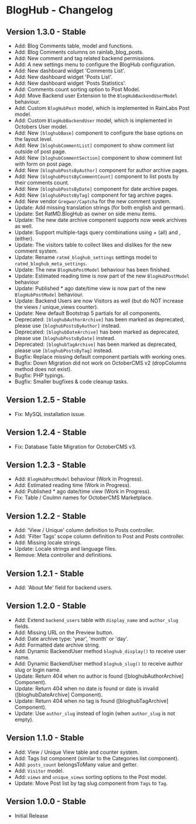 BlogHub - Changelog
===================

Version 1.3.0 - Stable
----------------------
- Add: Blog Comments table, model and functions.
- Add: Blog Comments columns on rainlab_blog_posts.
- Add: New comment and tag related backend permissions.
- Add: A new settings menu to configure the BlogHub configuration.
- Add: New dashboard widget 'Comments List'.
- Add: New dashboard widget 'Posts List'.
- Add: New dashboard widget 'Posts Statistics'.
- Add: Comments count sorting option to Post Model.
- Add: Move Backend user Extension to the `BlogHubBackendUserModel` behaviour.
- Add: Custom `BlogHubPost` model, which is implemented in RainLabs Post model.
- Add: Custom `BlogHubBackendUser` model, which is implemented in Octobers User model.
- Add: New `[bloghubBase]` component to configure the base options on the layout level.
- Add: New `[bloghubCommentList]` component to show comment list outside of post page.
- Add: New `[bloghubCommentSection]` component to show comment list with form on post page.
- Add: New `[bloghubPostsByAuthor]` component for author archive pages.
- Add: New `[bloghubPostsByCommentCount]` component to list posts by their comments count.
- Add: New `[bloghubPostsByDate]` component for date archive pages.
- Add: New `[bloghubPostsByTag]` component for tag archive pages.
- Add: New vendor `Gregwar/Captcha` for the new comment system. 
- Update: Add missing translation strings (for both english and german).
- Update: Set RatMD.BlogHub as owner on side menu items.
- Update: The new date archive component supports now week archives as well.
- Update: Support multiple-tags query combinations using + (all) and , (either).
- Update: The visitors table to collect likes and dislikes for the new comment system.
- Update: Rename `ratmd_bloghub_settings` settings model to `ratmd_bloghub_meta_settings`.
- Update: The new `BlogHubPostModel` behaviour has been finished.
- Update: Estimated reading time is now part of the new `BlogHubPostModel` behaviour
- Update: Published * ago date/time view is now part of the new `BlogHubPostModel` behaviour.
- Update: Backend Users are now Visitors as well (but do NOT increase the views / unique_views counter).
- Update: New default Bootstrap 5 partials for all components.
- Deprecated: `[bloghubAuthorArchive]` has been marked as deprecated, please use `[bloghubPostsByAuthor]` instead.
- Deprecated: `[bloghubDateArchive]` has been marked as deprecated, please use `[bloghubPostsByDate]` instead.
- Deprecated: `[bloghubTagArchive]` has been marked as deprecated, please use `[bloghubPostsByTag]` instead.
- Bugfix: Replace missing default component partials with working ones.
- Bugfix: Down Migration did not work on OctoberCMS v2 (dropColumns method does not exist).
- Bugfix: PHP typings.
- Bugfix: Smaller bugfixes & code cleanup tasks.

Version 1.2.5 - Stable
----------------------
- Fix: MySQL installation issue.

Version 1.2.4 - Stable
----------------------
- Fix: Database Table Migration for OctoberCMS v3.

Version 1.2.3 - Stable
----------------------
- Add: `BlogHubPostModel` behaviour (Work in Progress).
- Add: Estimated reading time (Work in Progress).
- Add: Published * ago date/time view (Work in Progress).
- Fix: Table / Coulmn names for OctoberCMS Marketplace.

Version 1.2.2 - Stable
----------------------
- Add: 'View / Unique' column definition to Posts controller.
- Add: 'Filter Tags' scope column definition to Post and Posts controller.
- Add: Missing locale strings.
- Update: Locale strings and language files.
- Remove: Meta controller and definitions.

Version 1.2.1 - Stable
----------------------
- Add: 'About Me' field for backend users.

Version 1.2.0 - Stable
----------------------
- Add: Extend `backend_users` table with `display_name` and `author_slug` fields.
- Add: Missing URL on the Preview button.
- Add: Date archive type: 'year', 'month' or 'day'.
- Add: Formatted date archive string.
- Add: Dynamic BackendUser method `bloghub_display()` to receive user name.
- Add: Dynamic BackendUser method `bloghub_slug()` to receive author slug or login name.
- Update: Return 404 when no author is found ([bloghubAuthorArchive] Component).
- Update: Return 404 when no date is found or date is invalid ([bloghubDateArchive] Component).
- Update: Return 404 when no tag is found ([bloghubTagArchive] Component).
- Update: Use `author_slug` instead of login (when `author_slug` is not empty).

Version 1.1.0 - Stable
----------------------
- Add: View / Unique View table and counter system. 
- Add: Tags list component (similar to the Categories list component).
- Add: `posts_count` belongsToMany value and getter.
- Add: `Visitor` model.
- Add: `views` and `unique_views` sorting options to the Post model.
- Update: Move Post list by tag slug component from `Tags` to `Tag`.

Version 1.0.0 - Stable
----------------------
- Initial Release
